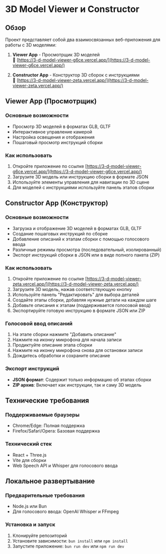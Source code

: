 # 3D Model Viewer и Constructor

## Обзор

Проект представляет собой два взаимосвязанных веб-приложения для работы с 3D моделями:

1. **Viewer App** - Просмотрщик 3D моделей  
   🔗 [https://3-d-model-viewer-g6ce.vercel.app/](https://3-d-model-viewer-g6ce.vercel.app/)

2. **Constructor App** - Конструктор 3D сборок с инструкциями  
   🔗 [https://3-d-model-viewer-zeta.vercel.app/](https://3-d-model-viewer-zeta.vercel.app/)

## Viewer App (Просмотрщик)

### Основные возможности
- Просмотр 3D моделей в форматах GLB, GLTF
- Интерактивное управление камерой
- Настройка освещения и отображения
- Пошаговый просмотр инструкций сборки

### Как использовать
1. Откройте приложение по ссылке [https://3-d-model-viewer-g6ce.vercel.app/](https://3-d-model-viewer-g6ce.vercel.app/)
2. Загрузите 3D модель или инструкцию сборки в формате JSON
3. Используйте элементы управления для навигации по 3D сцене
4. Для моделей с инструкциями используйте панель этапов сборки

## Constructor App (Конструктор)

### Основные возможности
- Загрузка и отображение 3D моделей в форматах GLB, GLTF
- Создание пошаговых инструкций по сборке
- Добавление описаний к этапам сборки с помощью голосового ввода
- Различные режимы просмотра (последовательный, изолированный)
- Экспорт инструкций сборки в JSON или в виде полного пакета (ZIP)

### Как использовать
1. Откройте приложение по ссылке [https://3-d-model-viewer-zeta.vercel.app/](https://3-d-model-viewer-zeta.vercel.app/)
2. Загрузите 3D модель, нажав соответствующую кнопку
3. Используйте панель "Редактировать" для выбора деталей
4. Создайте этапы сборки, добавляя нужные детали на каждом шаге
5. Добавьте описания к этапам (поддерживается голосовой ввод)
6. Экспортируйте готовую инструкцию в формате JSON или ZIP

### Голосовой ввод описаний
1. На этапе сборки нажмите "Добавить описание"
2. Нажмите на иконку микрофона для начала записи
3. Продиктуйте описание этапа сборки
4. Нажмите на иконку микрофона снова для остановки записи
5. Дождитесь обработки и сохраните описание

### Экспорт инструкций
- **JSON формат**: Содержит только информацию об этапах сборки
- **ZIP архив**: Включает как инструкции, так и саму 3D модель

## Технические требования

### Поддерживаемые браузеры
- Chrome/Edge: Полная поддержка
- Firefox/Safari/Opera: Базовая поддержка

### Технический стек
- React + Three.js
- Vite для сборки
- Web Speech API и Whisper для голосового ввода

## Локальное развертывание

### Предварительные требования
- Node.js или Bun
- Для голосового ввода: OpenAI Whisper и FFmpeg

### Установка и запуск
1. Клонируйте репозиторий
2. Установите зависимости: `bun install` или `npm install`
3. Запустите приложение: `bun run dev` или `npm run dev`
